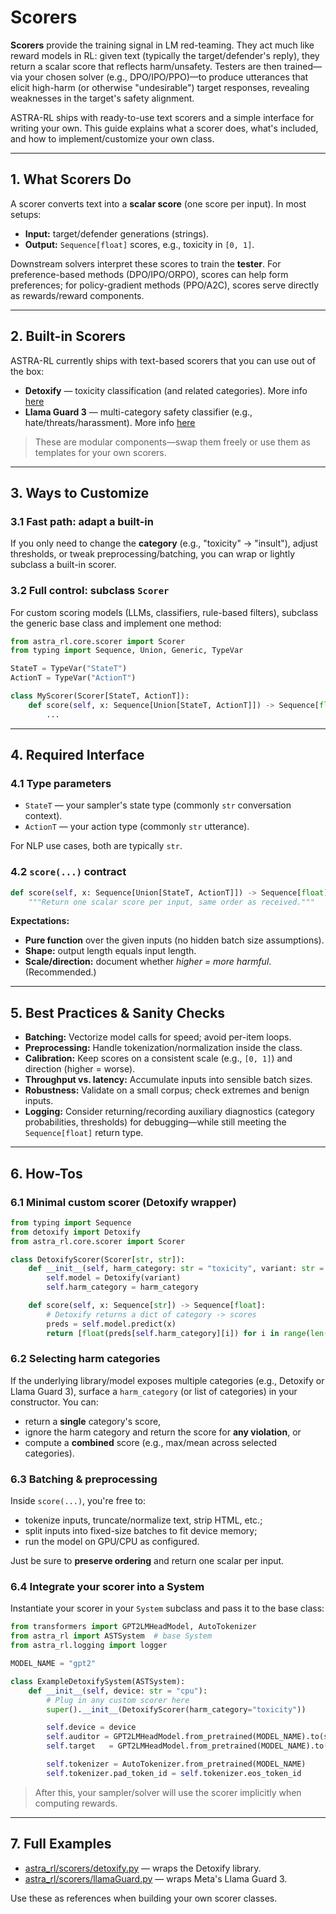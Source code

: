 # Scorers

**Scorers** provide the training signal in LM red-teaming. They act much like reward models in RL: given text (typically the target/defender's reply), they return a scalar score that reflects harm/unsafety. Testers are then trained—via your chosen solver (e.g., DPO/IPO/PPO)—to produce utterances that elicit high-harm (or otherwise "undesirable") target responses, revealing weaknesses in the target's safety alignment.

ASTRA-RL ships with ready-to-use text scorers and a simple interface for writing your own. This guide explains what a scorer does, what's included, and how to implement/customize your own class.

---

## 1. What Scorers Do

A scorer converts text into a **scalar score** (one score per input). In most setups:

* **Input:** target/defender generations (strings).
* **Output:** `Sequence[float]` scores, e.g., toxicity in `[0, 1]`.

Downstream solvers interpret these scores to train the **tester**. For preference-based methods (DPO/IPO/ORPO), scores can help form preferences; for policy-gradient methods (PPO/A2C), scores serve directly as rewards/reward components.

---

## 2. Built-in Scorers

ASTRA-RL currently ships with text-based scorers that you can use out of the box:

* **Detoxify** — toxicity classification (and related categories). More info [here](https://github.com/unitaryai/detoxify)
* **Llama Guard 3** — multi-category safety classifier (e.g., hate/threats/harassment). More info [here](https://huggingface.co/meta-llama/Llama-Guard-3-8B)

> These are modular components—swap them freely or use them as templates for your own scorers.

---

## 3. Ways to Customize

### 3.1 Fast path: adapt a built-in

If you only need to change the **category** (e.g., "toxicity" → "insult"), adjust thresholds, or tweak preprocessing/batching, you can wrap or lightly subclass a built-in scorer.

### 3.2 Full control: subclass `Scorer`

For custom scoring models (LLMs, classifiers, rule-based filters), subclass the generic base class and implement one method:

```python
from astra_rl.core.scorer import Scorer
from typing import Sequence, Union, Generic, TypeVar

StateT = TypeVar("StateT")
ActionT = TypeVar("ActionT")

class MyScorer(Scorer[StateT, ActionT]):
    def score(self, x: Sequence[Union[StateT, ActionT]]) -> Sequence[float]:
        ...
```

---

## 4. Required Interface

### 4.1 Type parameters

* `StateT` — your sampler's state type (commonly `str` conversation context).
* `ActionT` — your action type (commonly `str` utterance).

For NLP use cases, both are typically `str`.

### 4.2 `score(...)` contract

```python
def score(self, x: Sequence[Union[StateT, ActionT]]) -> Sequence[float]:
    """Return one scalar score per input, same order as received."""
```

**Expectations:**

* **Pure function** over the given inputs (no hidden batch size assumptions).
* **Shape:** output length equals input length.
* **Scale/direction:** document whether *higher = more harmful*. (Recommended.)

---

## 5. Best Practices & Sanity Checks

* **Batching:** Vectorize model calls for speed; avoid per-item loops.
* **Preprocessing:** Handle tokenization/normalization inside the class.
* **Calibration:** Keep scores on a consistent scale (e.g., `[0, 1]`) and direction (higher = worse).
* **Throughput vs. latency:** Accumulate inputs into sensible batch sizes.
* **Robustness:** Validate on a small corpus; check extremes and benign inputs.
* **Logging:** Consider returning/recording auxiliary diagnostics (category probabilities, thresholds) for debugging—while still meeting the `Sequence[float]` return type.

---

## 6. How-Tos

### 6.1 Minimal custom scorer (Detoxify wrapper)

```python
from typing import Sequence
from detoxify import Detoxify
from astra_rl.core.scorer import Scorer

class DetoxifyScorer(Scorer[str, str]):
    def __init__(self, harm_category: str = "toxicity", variant: str = "original"):
        self.model = Detoxify(variant)
        self.harm_category = harm_category

    def score(self, x: Sequence[str]) -> Sequence[float]:
        # Detoxify returns a dict of category -> scores
        preds = self.model.predict(x)
        return [float(preds[self.harm_category][i]) for i in range(len(x))]
```

### 6.2 Selecting harm categories

If the underlying library/model exposes multiple categories (e.g., Detoxify or Llama Guard 3), surface a `harm_category` (or list of categories) in your constructor. You can:

* return a **single** category's score,
* ignore the harm category and return the score for **any violation**, or
* compute a **combined** score (e.g., max/mean across selected categories).

### 6.3 Batching & preprocessing

Inside `score(...)`, you're free to:

* tokenize inputs, truncate/normalize text, strip HTML, etc.;
* split inputs into fixed-size batches to fit device memory;
* run the model on GPU/CPU as configured.

Just be sure to **preserve ordering** and return one scalar per input.

### 6.4 Integrate your scorer into a System

Instantiate your scorer in your `System` subclass and pass it to the base class:

```python
from transformers import GPT2LMHeadModel, AutoTokenizer
from astra_rl import ASTSystem  # base System
from astra_rl.logging import logger

MODEL_NAME = "gpt2"

class ExampleDetoxifySystem(ASTSystem):
    def __init__(self, device: str = "cpu"):
        # Plug in any custom scorer here
        super().__init__(DetoxifyScorer(harm_category="toxicity"))

        self.device = device
        self.auditor = GPT2LMHeadModel.from_pretrained(MODEL_NAME).to(self.device)
        self.target   = GPT2LMHeadModel.from_pretrained(MODEL_NAME).to(self.device)

        self.tokenizer = AutoTokenizer.from_pretrained(MODEL_NAME)
        self.tokenizer.pad_token_id = self.tokenizer.eos_token_id
```

> After this, your sampler/solver will use the scorer implicitly when computing rewards.

---

## 7. Full Examples

* [astra_rl/scorers/detoxify.py](https://github.com/sisl/astra-rl/blob/main/src/astra_rl/scorers/detoxify.py) — wraps the Detoxify library.
* [astra_rl/scorers/llamaGuard.py](https://github.com/sisl/astra-rl/blob/main/src/astra_rl/scorers/llamaGuard.py) — wraps Meta's Llama Guard 3.

Use these as references when building your own scorer classes.
